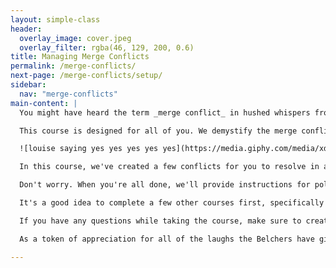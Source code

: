 ```yaml
---
layout: simple-class
header:
  overlay_image: cover.jpeg
  overlay_filter: rgba(46, 129, 200, 0.6)
title: Managing Merge Conflicts
permalink: /merge-conflicts/
next-page: /merge-conflicts/setup/
sidebar:
  nav: "merge-conflicts"
main-content: |
  You might have heard the term _merge conflict_ in hushed whispers from another Git user. Maybe you've encountered one yourself and had to Google your way out. You might also just be exploring everything Git has to offer and have no idea what a merge conflict is.

  This course is designed for all of you. We demystify the merge conflict and, through a series of examples, prepare you to face off against the evil merge conflict and be the hero of the day!

  ![louise saying yes yes yes yes yes](https://media.giphy.com/media/xdeQFr16i4y64/giphy.gif)

  In this course, we've created a few conflicts for you to resolve in a sample repository. This repository contains a [GitHub Pages](https://pages.github.com/) powered [resume](https://github.com/jglovier/resume-template). That means, when you finish this course, you'll have more than a few merge conflicts under your belt. You'll also have a shiny new resume.

  Don't worry. When you're all done, we'll provide instructions for polishing your resume and getting it ready to share with others.

  It's a good idea to complete a few other courses first, specifically the [Introduction to GitHub](../intro-to-github/), and either [GitHub Pages from GitHub Desktop](../github-desktop/) or [GitHub Pages from the Command Line](../github-cli/).

  If you have any questions while taking the course, make sure to create an Issue in the primary [class repository](https://github.com/githubschool/on-demand-merge-conflict/issues).

  As a token of appreciation for all of the laughs the Belchers have given some of the trainers here at GitHub, we are using them to cheer you on as you conquer merge conflicts. In no way, shape, or form, does FOX:tm: or Bob's Burgers:tm: endorse this course, GitHub Professional Services, or GitHub Inc. 

---
```

